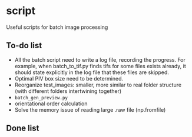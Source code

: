 # script
 Useful scripts for batch image processing

## To-do list
- All the batch script need to write a log file, recording the progress. For example, when batch_to_tif.py finds tifs for some files exists already, it should state explicitly in the log file that these files are skipped.
- Optimal PIV box size need to be determined.
- Reorganize test_images: smaller, more similar to real folder structure (with different folders intertwining together)
- `batch_gen_preview.py`
- orientational order calculation
- Solve the memory issue of reading large .raw file (np.fromfile)

## Done list

